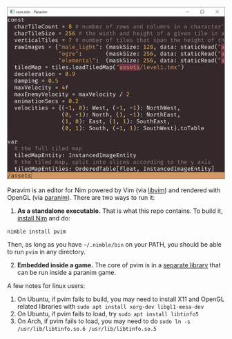 <p align="center">
  <img src="screenshot.png" width="512" >
</p>

Paravim is an editor for Nim powered by Vim (via [libvim](https://github.com/paranim/libvim)) and rendered with OpenGL (via [paranim](https://github.com/paranim/paranim)). There are two ways to run it:

1. **As a standalone executable.** That is what this repo contains. To build it, [install Nim](https://nim-lang.org/install.html) and do:

```
nimble install pvim
```

Then, as long as you have `~/.nimble/bin` on your PATH, you should be able to run `pvim` in any directory.

2. **Embedded inside a game.** The core of pvim is in a [separate library](https://github.com/paranim/paravim) that can be run inside a paranim game.

A few notes for linux users:

1. On Ubuntu, if pvim fails to build, you may need to install X11 and OpenGL related libraries with `sudo apt install xorg-dev libgl1-mesa-dev`
2. On Ubuntu, if pvim fails to load, try `sudo apt install libtinfo5`
3. On Arch, if pvim fails to load, you may need to do `sudo ln -s /usr/lib/libtinfo.so.6 /usr/lib/libtinfo.so.5`
